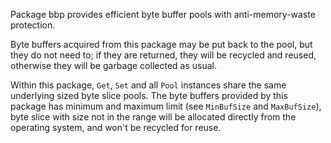 Package bbp provides efficient byte buffer pools with anti-memory-waste protection.

Byte buffers acquired from this package may be put back to the pool, but they do not need to;
if they are returned, they will be recycled and reused, otherwise they will be garbage
collected as usual.

Within this package, `Get`, `Set` and all `Pool` instances share the same
underlying sized byte slice pools. The byte buffers provided by this package
has minimum and maximum limit (see `MinBufSize` and `MaxBufSize`),
byte slice with size not in the range will be allocated directly from the
operating system, and won't be recycled for reuse.
